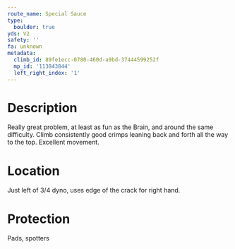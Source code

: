 ```yaml
---
route_name: Special Sauce
type:
  boulder: true
yds: V2
safety: ''
fa: unknown
metadata:
  climb_id: 89fe1ecc-0780-460d-a9bd-37444599252f
  mp_id: '113843844'
  left_right_index: '1'
---
```

# Description
Really great problem, at least as fun as the Brain, and around the same difficulty. Climb consistently good crimps leaning back and forth all the way to the top. Excellent movement.

# Location
Just left of 3/4 dyno, uses edge of the crack for right hand.

# Protection
Pads, spotters
